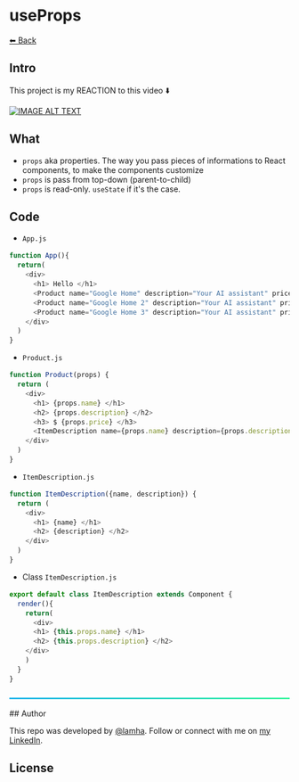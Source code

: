 # useProps

[⬅ Back](../README.md)

## Intro 
This project is my REACTION to this video ⬇️

<div>
  <a href="https://www.youtube.com/watch?v=kHJSNFU7H4U"><img src="https://img.youtube.com/vi/kHJSNFU7H4U/0.jpg" alt="IMAGE ALT TEXT"></a>
</div>

## What 
- `props` aka properties. The way you pass pieces of informations to React components, to make the components customize 
- `props` is pass from top-down (parent-to-child)
- `props` is read-only. `useState` if it's the case.

## Code 
- `App.js`
```js
function App(){
  return(
    <div>
      <h1> Hello </h1>
      <Product name="Google Home" description="Your AI assistant" price={19.99}>
      <Product name="Google Home 2" description="Your AI assistant" price={19.99}>
      <Product name="Google Home 3" description="Your AI assistant" price={19.99}>
    </div>
  )
}
```

- `Product.js`
```js
function Product(props) {
  return (
    <div>
      <h1> {props.name} </h1>
      <h2> {props.description} </h2>
      <h3> $ {props.price} </h3>
      <ItemDescription name={props.name} description={props.description}>
    </div>
  )
}
```

- `ItemDescription.js`
```js
function ItemDescription({name, description}) {
  return (
    <div>
      <h1> {name} </h1>
      <h2> {description} </h2>
    </div>
  )
}
```

- Class `ItemDescription.js`
```js
export default class ItemDescription extends Component {
  render(){
    return(
      <div>
      <h1> {this.props.name} </h1>
      <h2> {this.props.description} </h2>
    </div>
    )
  }
}
```

<p><img type="separator" height=8px width="100%" src="https://github.com/HaLamUs/nft-drop/blob/main/assets/aqua.png"></p>
## Author

This repo was developed by [@lamha](https://github.com/HaLamUs). 
Follow or connect with me on [my LinkedIn](https://www.linkedin.com/in/lamhacs). 

## License
